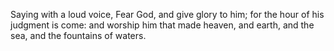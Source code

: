 Saying with a loud voice, Fear God, and give glory to him; for the hour of his judgment is come: and worship him that made heaven, and earth, and the sea, and the fountains of waters.
